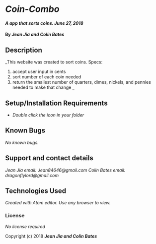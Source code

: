 # _Coin-Combo_

#### _A app that sorts coins. June 27, 2018_

#### By _**Jean Jia and Colin Bates**_

## Description

_This website was created to sort coins.
Specs:
1. accept user input in cents
2. sort number of each coin needed
3. return the smallest number of quarters, dimes, nickels, and pennies needed to make that change
_

## Setup/Installation Requirements

* _Double click the icon in your folder_

## Known Bugs

_No known bugs._

## Support and contact details

_Jean Jia email: Jean84646@gmail.com_
_Colin Bates email: dragonflylord@gmail.com_

## Technologies Used

_Created with Atom editor.  Use any browser to view._

### License

*No license required*

Copyright (c) 2018 **_Jean Jia and Colin Bates_**
